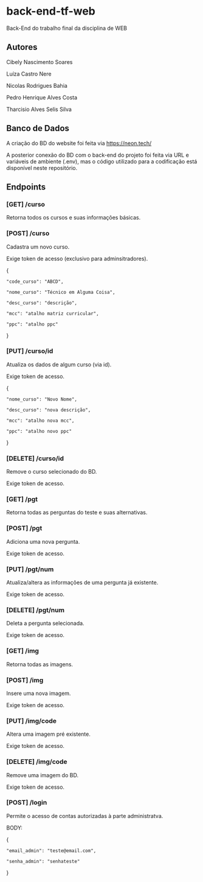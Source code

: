 # back-end-tf-web
Back-End do trabalho final da disciplina de WEB

## Autores
Cibely Nascimento Soares

Luíza Castro Nere

Nicolas Rodrigues Bahia

Pedro Henrique Alves Costa

Tharcisio Alves Selis Silva

## Banco de Dados
A criação do BD do website foi feita via https://neon.tech/

A posterior conexão do BD com o back-end do projeto foi feita via URL e variáveis de ambiente (.env), mas o código utilizado para a codificação está disponível neste repositório.

## Endpoints
### [GET] /curso
Retorna todos os cursos e suas informações básicas.
### [POST] /curso
Cadastra um novo curso.

Exige token de acesso (exclusivo para adminsitradores).

{

    "code_curso": "ABCD",

    "nome_curso": "Técnico em Alguma Coisa",

    "desc_curso": "descrição",

    "mcc": "atalho matriz curricular",

    "ppc": "atalho ppc"

}
### [PUT] /curso/id
Atualiza os dados de algum curso (via id).

Exige token de acesso.

{

    "nome_curso": "Novo Nome",

    "desc_curso": "nova descrição",

    "mcc": "atalho nova mcc",

    "ppc": "atalho novo ppc"

}
### [DELETE] /curso/id
Remove o curso selecionado do BD.

Exige token de acesso.

### [GET] /pgt
Retorna todas as perguntas do teste e suas alternativas.
### [POST] /pgt
Adiciona uma nova pergunta.

Exige token de acesso.
### [PUT] /pgt/num
Atualiza/altera as informações de uma pergunta já existente.

Exige token de acesso.
### [DELETE] /pgt/num
Deleta a pergunta selecionada.

Exige token de acesso.

### [GET] /img
Retorna todas as imagens.
### [POST] /img
Insere uma nova imagem.

Exige token de acesso.
### [PUT] /img/code
Altera uma imagem pré existente.

Exige token de acesso.
### [DELETE] /img/code
Remove uma imagem do BD.

Exige token de acesso.
### [POST] /login
Permite o acesso de contas autorizadas à parte administratva.


BODY:

{

    "email_admin": "teste@email.com",

    "senha_admin": "senhateste"

}